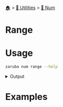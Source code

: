 <!--startTocHeader-->
[🏠](../../README.md) > [🔧 Utilities](../README.md) > [🔢 Num](README.md)
# Range
<!--endTocHeader-->

# Usage

<!--startCode-->
```bash
zaruba num range --help
```
 
<details>
<summary>Output</summary>
 
```````
Print numbers sequentially

Usage:
  zaruba num range [intStart] <intEnd> [intStep] [flags]

Flags:
  -h, --help   help for range
```````
</details>
<!--endCode-->

# Examples


<!--startTocSubTopic-->
<!--endTocSubTopic-->